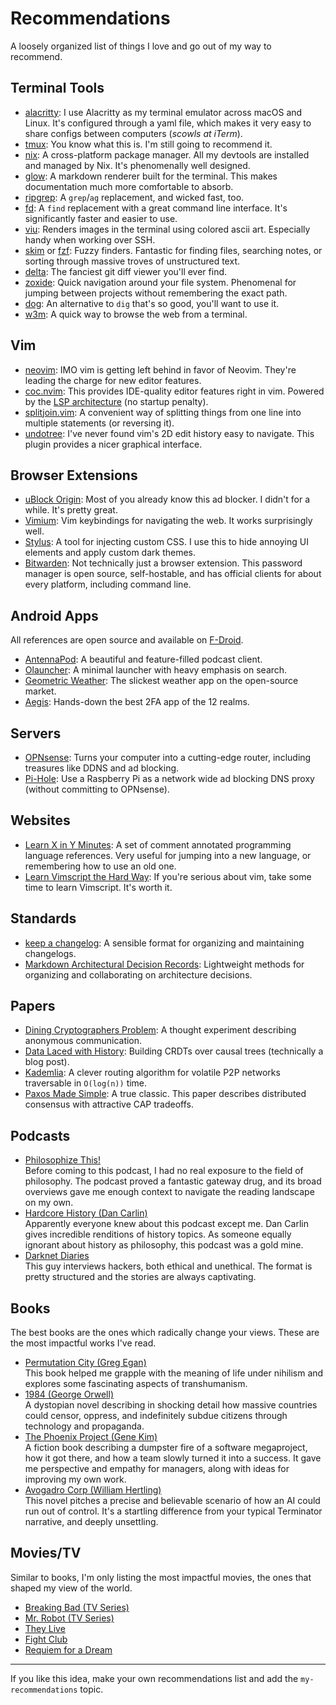 # Recommendations
A loosely organized list of things I love and go out of my way to recommend.

## Terminal Tools
- [alacritty](https://github.com/alacritty/alacritty): I use Alacritty as my terminal emulator across macOS and Linux. It's configured through a yaml file, which makes it very easy to share configs between computers (*scowls at iTerm*).
- [tmux](https://github.com/tmux/tmux): You know what this is. I'm still going to recommend it.
- [nix](https://nixos.org/): A cross-platform package manager. All my devtools are installed and managed by Nix. It's phenomenally well designed.
- [glow](https://github.com/charmbracelet/glow): A markdown renderer built for the terminal. This makes documentation much more comfortable to absorb.
- [ripgrep](https://github.com/BurntSushi/ripgrep): A `grep`/`ag` replacement, and wicked fast, too.
- [fd](https://github.com/sharkdp/fd): A `find` replacement with a great command line interface. It's significantly faster and easier to use.
- [viu](https://github.com/atanunq/viu): Renders images in the terminal using colored ascii art. Especially handy when working over SSH.
- [skim](https://github.com/lotabout/skim) or [fzf](https://github.com/junegunn/fzf): Fuzzy finders. Fantastic for finding files, searching notes, or sorting through massive troves of unstructured text.
- [delta](https://github.com/dandavison/delta): The fanciest git diff viewer you'll ever find.
- [zoxide](https://github.com/ajeetdsouza/zoxide): Quick navigation around your file system. Phenomenal for jumping between projects without remembering the exact path.
- [dog](https://github.com/ogham/dog/): An alternative to `dig` that's so good, you'll want to use it.
- [w3m](https://sourceforge.net/projects/w3m/): A quick way to browse the web from a terminal.

## Vim
- [neovim](https://github.com/neovim/neovim/): IMO vim is getting left behind in favor of Neovim. They're leading the charge for new editor features.
- [coc.nvim](https://github.com/neoclide/coc.nvim): This provides IDE-quality editor features right in vim. Powered by the [LSP
  architecture](https://microsoft.github.io/language-server-protocol/) (no startup penalty).
- [splitjoin.vim](https://github.com/AndrewRadev/splitjoin.vim): A convenient way of splitting things from one line into multiple statements (or reversing it).
- [undotree](https://github.com/mbbill/undotree): I've never found vim's 2D edit history easy to navigate. This plugin provides a nicer graphical interface.

## Browser Extensions
- [uBlock Origin](https://ublockorigin.com/): Most of you already know this ad blocker. I didn't for a while. It's pretty great.
- [Vimium](https://github.com/philc/vimium): Vim keybindings for navigating the web. It works surprisingly well.
- [Stylus](https://github.com/openstyles/stylus/): A tool for injecting custom CSS. I use this to hide annoying UI elements and apply custom dark themes.
- [Bitwarden](https://bitwarden.com/): Not technically just a browser extension. This password manager is open source, self-hostable, and has official clients for about every platform, including command line.

## Android Apps
All references are open source and available on [F-Droid](https://f-droid.org/).

- [AntennaPod](https://antennapod.org/): A beautiful and feature-filled podcast client.
- [Olauncher](https://github.com/tanujnotes/Olauncher): A minimal launcher with heavy emphasis on search.
- [Geometric Weather](https://github.com/WangDaYeeeeee/GeometricWeather): The slickest weather app on the open-source market.
- [Aegis](https://getaegis.app/): Hands-down the best 2FA app of the 12 realms.

## Servers
- [OPNsense](https://opnsense.org/): Turns your computer into a cutting-edge router, including treasures like DDNS and ad blocking.
- [Pi-Hole](https://pi-hole.net/): Use a Raspberry Pi as a network wide ad blocking DNS proxy (without committing to OPNsense).

## Websites
- [Learn X in Y Minutes](https://learnxinyminutes.com/): A set of comment annotated programming language references. Very useful for jumping into a new language, or remembering how to use an old one.
- [Learn Vimscript the Hard Way](https://learnvimscriptthehardway.stevelosh.com/): If you're serious about vim, take some time to learn Vimscript. It's worth it.

## Standards
- [keep a changelog](https://keepachangelog.com/en/1.0.0/): A sensible format for organizing and maintaining changelogs.
- [Markdown Architectural Decision Records](https://adr.github.io/madr/): Lightweight methods for organizing and collaborating on architecture decisions.

## Papers
- [Dining Cryptographers Problem](http://www.cs.utoronto.ca/~sgorbunov/publications/diningCrypto.pdf): A thought experiment describing anonymous communication.
- [Data Laced with History](http://archagon.net/blog/2018/03/24/data-laced-with-history/): Building CRDTs over causal trees (technically a blog post).
- [Kademlia](http://www.scs.stanford.edu/~dm/home/papers/kpos.pdf): A clever routing algorithm for volatile P2P networks traversable in `O(log(n))` time.
- [Paxos Made Simple](http://lamport.azurewebsites.net/pubs/paxos-simple.pdf): A true classic. This paper describes distributed consensus with attractive CAP tradeoffs.

## Podcasts
- [Philosophize This!](https://www.philosophizethis.org/)<br />
  Before coming to this podcast, I had no real exposure to the field of philosophy. The podcast proved a fantastic gateway drug, and its broad overviews gave me enough context to navigate the reading landscape on my own.
- [Hardcore History (Dan Carlin)](https://www.dancarlin.com/hardcore-history-series/)<br />
  Apparently everyone knew about this podcast except me. Dan Carlin gives incredible renditions of history topics. As someone equally ignorant about history as philosophy, this podcast was a gold mine.
- [Darknet Diaries](https://darknetdiaries.com/)<br />
  This guy interviews hackers, both ethical and unethical. The format is pretty structured and the stories are always captivating.

## Books
The best books are the ones which radically change your views. These are the most impactful works I've read.

- [Permutation City (Greg Egan)](https://en.wikipedia.org/wiki/Permutation_City)<br />
  This book helped me grapple with the meaning of life under nihilism and explores some fascinating aspects of transhumanism.
- [1984 (George Orwell)](https://en.wikipedia.org/wiki/Nineteen_Eighty-Four)<br />
  A dystopian novel describing in shocking detail how massive countries could censor, oppress, and indefinitely subdue citizens through technology and propaganda.
- [The Phoenix Project (Gene Kim)](https://www.barnesandnoble.com/w/the-phoenix-project-gene-kim/1115141434)<br />
  A fiction book describing a dumpster fire of a software megaproject, how it got there, and how a team slowly turned it into a success. It gave me perspective and empathy for managers, along with ideas for improving my own work.
- [Avogadro Corp (William Hertling)](http://avogadrocorp.com/)<br />
  This novel pitches a precise and believable scenario of how an AI could run out of control. It's a startling difference from your typical Terminator narrative, and deeply unsettling.

## Movies/TV
Similar to books, I'm only listing the most impactful movies, the ones that shaped my view of the world.

- [Breaking Bad (TV Series)](https://www.imdb.com/title/tt0903747/)
- [Mr. Robot (TV Series)](https://www.imdb.com/title/tt4158110/)
- [They Live](https://www.imdb.com/title/tt0096256/)
- [Fight Club](https://www.imdb.com/title/tt0137523/)
- [Requiem for a Dream](https://www.imdb.com/title/tt0180093/)

---

If you like this idea, make your own recommendations list and add the `my-recommendations` topic.
